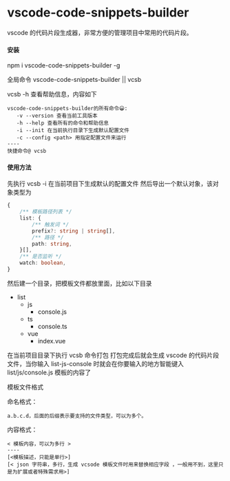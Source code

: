 # vscode-code-snippets-builder

vscode 的代码片段生成器，非常方便的管理项目中常用的代码片段。

#### 安装

npm i vscode-code-snippets-builder -g

全局命令
vscode-code-snippets-builder
||
vcsb

vcsb -h 查看帮助信息，内容如下

```
vscode-code-snippets-builder的所有命令😀:
   -v --version 查看当前工具版本
   -h --help 查看所有的命令和帮助信息
   -i --init 在当前执行目录下生成默认配置文件
   -c --config <path> 用指定配置文件来运行
----
快捷命令@ vcsb
```

#### 使用方法

先执行 vcsb -i 在当前项目下生成默认的配置文件
然后导出一个默认对象，该对象类型为

```ts
{
    /** 模板路径列表 */
    list: {
        /** 触发词 */
        prefix?: string | string[],
        /** 路径 */
        path: string,
    }[],
    /** 是否监听 */
    watch: boolean,
}
```

然后建一个目录，把模板文件都放里面，比如以下目录

- list
  - js
    - console.js
  - ts
    - console.ts
  - vue
    - index.vue

在当前项目目录下执行 vcsb 命令打包
打包完成后就会生成 vscode 的代码片段文件，当你输入 list-js-console 时就会在你要输入的地方智能键入 list/js/console.js 模板的内容了

模板文件格式

命名格式：

```
a.b.c.d，后面的后缀表示要支持的文件类型，可以为多个。
```

内容格式：

```
< 模板内容，可以为多行 >
----
[<模板描述，只能是单行>]
[< json 字符串，多行，生成 vcsode 模板文件时用来替换相应字段 ，一般用不到，这里只是为扩展或者特殊需求用>]
```
